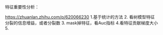 特征重要性分析：

https://zhuanlan.zhihu.com/p/620066230
1.基于统计的方法
2. 看树模型特征分裂的信息增益，或者分裂数
3. mask掉特征，看Auc指标
4.看特征贡献梯度大小
5. 
